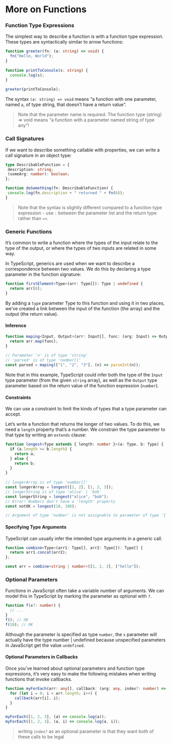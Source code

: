 # More on Functions

### Function Type Expressions

The simplest way to describe a function is with a function type expression. These types are syntactically similar to arrow functions:

```ts
function greeter(fn: (a: string) => void) {
  fn("Hello, World");
}
 
function printToConsole(s: string) {
  console.log(s);
}
 
greeter(printToConsole);
```

The syntax ``(a: string) => void`` means “a function with one parameter, named ``a``, of type string, that doesn’t have a return value”.

>Note that the parameter name is required. The function type (string) => void means “a function with a parameter named string of type any“!

### Call Signatures

 If we want to describe something callable with properties, we can write a call signature in an object type:

 ```ts
type DescribableFunction = {
  description: string;
  (someArg: number): boolean;
};

function doSomething(fn: DescribableFunction) {
  console.log(fn.description + " returned " + fn(6));
}
 ```
>Note that the syntax is slightly different compared to a function type expression - use ``:`` between the parameter list and the return type rather than ``=>``.

### Generic Functions

It’s common to write a function where the types of the input relate to the type of the output, or where the types of two inputs are related in some way.

In TypeScript, generics are used when we want to describe a correspondence between two values. We do this by declaring a type parameter in the function signature:

```ts
function firstElement<Type>(arr: Type[]): Type | undefined {
  return arr[0];
}
```
By adding a `type` parameter Type to this function and using it in two places, we’ve created a link between the input of the function (the array) and the output (the return value).

#### Inference

```ts
function maping<Input, Output>(arr: Input[], func: (arg: Input) => Output): Output[] {
  return arr.map(func);
}
 
// Parameter 'n' is of type 'string'
// 'parsed' is of type 'number[]'
const parsed = maping(["1", "2", "3"], (n) => parseInt(n));
```
Note that in this example, TypeScript could infer both the type of the `Input` type parameter (from the given `string` array), as well as the `Output` type parameter based on the return value of the function expression (`number`).

#### Constraints

We can use a constraint to limit the kinds of types that a type parameter can accept.

Let’s write a function that returns the longer of two values. To do this, we need a `length` property that’s a number. We constrain the type parameter to that type by writing an `extends` clause:

```ts
function longest<Type extends { length: number }>(a: Type, b: Type) {
  if (a.length >= b.length) {
    return a;
  } else {
    return b;
  }
}
 
// longerArray is of type 'number[]'
const longerArray = longest([1, 2], [1, 2, 3]);
// longerString is of type 'alice' | 'bob'
const longerString = longest("alice", "bob");
// Error! Numbers don't have a 'length' property
const notOK = longest(10, 100);

// Argument of type 'number' is not assignable to parameter of type '{ length: number; }'.
```

#### Specifying Type Arguments

TypeScript can usually infer the intended type arguments in a generic call.

```ts
function combine<Type>(arr1: Type[], arr2: Type[]): Type[] {
  return arr1.concat(arr2);
};

const arr = combine<string | number>([1, 2, 3], ["hello"]);
```

### Optional Parameters

Functions in JavaScript often take a variable number of arguments. We can model this in TypeScript by marking the parameter as optional with `?`.

```ts
function f(x?: number) {
  // ...
}
f(); // OK
f(10); // OK
```
Although the parameter is specified as type `number`, the `x` parameter will actually have the type number | undefined because unspecified parameters in JavaScript get the value `undefined`.

#### Optional Parameters in Callbacks

Once you’ve learned about optional parameters and function type expressions, it’s very easy to make the following mistakes when writing functions that invoke callbacks.

```ts
function myForEach(arr: any[], callback: (arg: any, index?: number) => void) {
  for (let i = 0; i < arr.length; i++) {
    callback(arr[i], i);
  }
}

myForEach([1, 2, 3], (a) => console.log(a));
myForEach([1, 2, 3], (a, i) => console.log(a, i));
```
>writing `index?` as an optional parameter is that they want both of these calls to be legal

